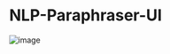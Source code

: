 # NLP-Paraphraser-UI

![image](https://github.com/user-attachments/assets/a146bdf9-0062-46e0-be04-fbb8debe0a3a)
